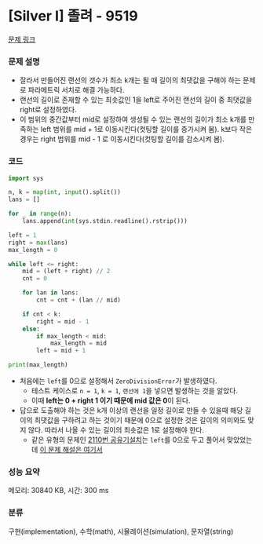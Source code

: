# [Silver I] 졸려 - 9519 

[문제 링크](https://www.acmicpc.net/problem/9519) 

### 문제 설명
- 잘라서 만들어진 랜선의 갯수가 최소 k개는 될 때 길이의 최댓값을 구해야 하는 문제로 파라메트릭 서치로 해결 가능하다.
- 랜선의 길이로 존재할 수 있는 최솟값인 1을 left로 주어진 랜선의 길이 중 최댓값을 right로 설정하였다.
- 이 범위의 중간값부터 mid로 설정하여 생성될 수 있는 랜선의 길이가 최소 k개를 만족하는 left 범위를 mid + 1로 이동시킨다(컷팅할 길이를 증가시켜 봄). k보다 작은 경우는 right 범위를 mid - 1 로 이동시킨다(컷팅할 길이를 감소시켜 봄).

### 코드
```python
import sys

n, k = map(int, input().split())
lans = []

for _ in range(n):
    lans.append(int(sys.stdin.readline().rstrip()))

left = 1
right = max(lans)
max_length = 0

while left <= right:
    mid = (left + right) // 2
    cnt = 0

    for lan in lans:
        cnt = cnt + (lan // mid)

    if cnt < k:
        right = mid - 1
    else:
        if max_length < mid:
            max_length = mid
        left = mid + 1

print(max_length)
```
- 처음에는 `left`를 0으로 설정해서 `ZeroDivisionError`가 발생하였다.
  - 테스트 케이스로 `n = 1`, `k = 1`, `랜선에 1`을 넣으면 발생하는 것을 알았다.
  - 이때 **left는 0 + right 1 이기 때문에 mid 값은 0**이 된다.
- 답으로 도출해야 하는 것은 k개 이상의 랜선을 일정 길이로 만들 수 있을때 해당 길이의 최댓값을 구하려고 하는 것이기 때문에 0으로 설정한 것은 길이의 의미와도 맞지 않다. 따라서 나올 수 있는 길이의 최솟값은 1로 설정해야 한다.
  - 같은 유형의 문제인 [2110번 공유기설치](https://www.acmicpc.net/problem/2110)는 `left`를 0으로 두고 풀어서 맞았었는데 [이 문제 해설은 여기서](https://github.com/jinlee9270/algo/blob/master/%EB%B0%B1%EC%A4%80/Gold/2110.%E2%80%85%EA%B3%B5%EC%9C%A0%EA%B8%B0%E2%80%85%EC%84%A4%EC%B9%98/README.md)

### 성능 요약

메모리: 30840 KB, 시간: 300 ms

### 분류

구현(implementation), 수학(math), 시뮬레이션(simulation), 문자열(string)

